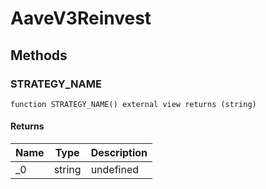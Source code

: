 # AaveV3Reinvest









## Methods

### STRATEGY_NAME

```solidity
function STRATEGY_NAME() external view returns (string)
```






#### Returns

| Name | Type | Description |
|---|---|---|
| _0 | string | undefined |




